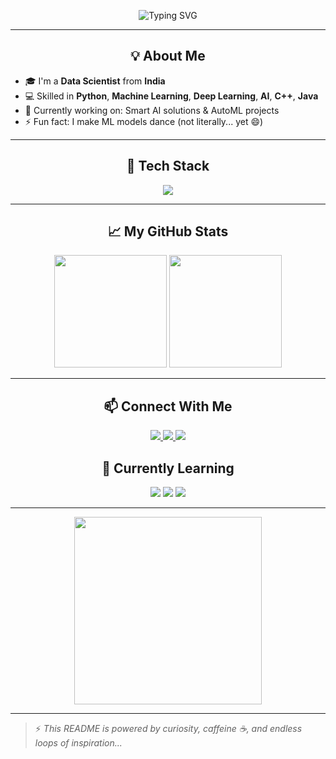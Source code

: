 <!-- Profile Banner -->
<p align="center">
  <img src="https://readme-typing-svg.herokuapp.com?font=Fira+Code&size=28&duration=3000&pause=1000&center=true&vCenter=true&width=800&lines=Hi+%F0%9F%91%8B%2C+I'm+Sridhar!;Data+Scientist+%7C+ML+%7C+AI+%7C+DL+Engineer;Building+Smart+AI+Solutions+with+Python+%7C+C%2B%2B+%7C+Java" alt="Typing SVG">
</p>

---

<h2 align="center">💡 About Me</h2>

- 🎓 I'm a **Data Scientist** from **India**
- 💻 Skilled in **Python**, **Machine Learning**, **Deep Learning**, **AI**, **C++**, **Java**
- 🔭 Currently working on: Smart AI solutions & AutoML projects
- ⚡ Fun fact: I make ML models dance (not literally... yet 😄)

---

<h2 align="center">🚀 Tech Stack</h2>

<p align="center">
  <img src="https://skillicons.dev/icons?i=python,java,cpp,tensorflow,pytorch,scikit-learn,linux,docker,mysql,postgresql,git,react,nodejs" />
</p>

---

<h2 align="center">📈 My GitHub Stats</h2>

<div align="center">
  <img height="180em" src="https://github-readme-stats.vercel.app/api?username=sridharramesh&show_icons=true&theme=radical&hide_border=true" />
  <img height="180em" src="https://github-readme-stats.vercel.app/api/top-langs/?username=sridharramesh&layout=compact&theme=radical&hide_border=true" />
</div>

---

<h2 align="center">📫 Connect With Me</h2>

<p align="center">
  <a href="https://www.linkedin.com/in/sridhar-r-05167521a/" target="_blank">
    <img src="https://img.shields.io/badge/LinkedIn-blue?style=for-the-badge&logo=linkedin" />
  </a>
  <a href="mailto:sridharramesh2002@gmail.com" target="_blank">
    <img src="https://img.shields.io/badge/Gmail-red?style=for-the-badge&logo=gmail&logoColor=white" />
  </a>
  <a href="https://github.com/sridharamesh" target="_blank">
    <img src="https://img.shields.io/badge/GitHub-black?style=for-the-badge&logo=github" />
  </a>
</p>


<h2 align="center">🎯 Currently Learning</h2>

<p align="center">
  <img src="https://img.shields.io/badge/AutoML-blue?style=for-the-badge" />
  <img src="https://img.shields.io/badge/NLP-yellow?style=for-the-badge" />
  <img src="https://img.shields.io/badge/AI%20Productization-success?style=for-the-badge" />
</p>

---

<p align="center">
  <img src="https://media.giphy.com/media/qgQUggAC3Pfv687qPC/giphy.gif" width="300" />
</p>

---

> ⚡ *This README is powered by curiosity, caffeine ☕, and endless loops of inspiration...*
